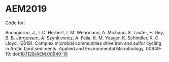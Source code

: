 # AEM2019
Code for:

Buongiorno, J., L.C. Herbert, L.M. Wehrmann, A. Michaud, K. Laufer, H. Røy, B. B. Jørgensen, A. Szynkiewicz, A. Faiia, K. M. Yeager, K. Schindler, K. G. Lloyd. (2019). Complex microbial communities drive iron and sulfur cycling in Arctic fjord sediments. Applied and Environmental Microbiology, 00949-19; doi:[10.1128/AEM.00949-19](https://aem.asm.org/content/85/14/e00949-19)
